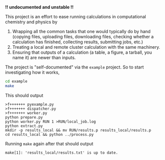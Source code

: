 **!! undocumented and unstable !!**

This project is an effort to ease running calculations in computational 
chemistry and physics by

1. Wrapping all the common tasks that one would typically do by hand (copying 
   files, uploading files, downloading files, checking whether a calculation has 
   finished, collecting results, submitting jobs, etc.)
2. Treating a local and remote cluster calculation with the same machinery.
3. Ensuring that outputs of a calculation (a table, a figure, a tarball, you 
   name it) are newer than inputs.

The project is "self-documented" via the `example` project. So to start 
investigating how it works,

```bash
cd example
make
```

This should output

```
>f+++++++ pyexample.py
>f+++++++ dispatcher.py
>f+++++++ worker.py
python prepare.py
python worker.py RUN 1 >RUN/local_job.log
python extract.py
mkdir -p results_local && mv RUN/results.p results_local/results.p
cd results_local && python ../process.py
```

Running `make` again after that should output

```
make[1]: 'results_local/results.txt' is up to date.
```
